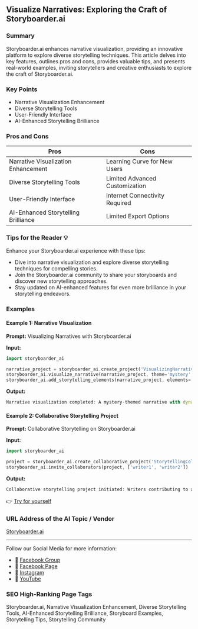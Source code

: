 ## Visualize Narratives: Exploring the Craft of Storyboarder.ai

### Summary
Storyboarder.ai enhances narrative visualization, providing an innovative platform to explore diverse storytelling techniques. This article delves into key features, outlines pros and cons, provides valuable tips, and presents real-world examples, inviting storytellers and creative enthusiasts to explore the craft of Storyboarder.ai.

### Key Points
- Narrative Visualization Enhancement
- Diverse Storytelling Tools
- User-Friendly Interface
- AI-Enhanced Storytelling Brilliance

### Pros and Cons

| Pros                              | Cons                              |
|-----------------------------------|-----------------------------------|
| Narrative Visualization Enhancement | Learning Curve for New Users      |
| Diverse Storytelling Tools         | Limited Advanced Customization    |
| User-Friendly Interface           | Internet Connectivity Required   |
| AI-Enhanced Storytelling Brilliance | Limited Export Options            |

### Tips for the Reader 💡
Enhance your Storyboarder.ai experience with these tips:
- Dive into narrative visualization and explore diverse storytelling techniques for compelling stories.
- Join the Storyboarder.ai community to share your storyboards and discover new storytelling approaches.
- Stay updated on AI-enhanced features for even more brilliance in your storytelling endeavors.

### Examples

#### Example 1: Narrative Visualization
**Prompt:** Visualizing Narratives with Storyboarder.ai

**Input:**
```dart
import storyboarder_ai

narrative_project = storyboarder_ai.create_project('VisualizingNarratives')
storyboarder_ai.visualize_narrative(narrative_project, theme='mystery', scenes=['scene1', 'scene2'])
storyboarder_ai.add_storytelling_elements(narrative_project, elements=['dynamic_panels', 'emotion_icons'])
```

**Output:**
```dart
Narrative visualization completed: A mystery-themed narrative with dynamic panels and added emotion icons.
```

#### Example 2: Collaborative Storytelling Project
**Prompt:** Collaborative Storytelling on Storyboarder.ai

**Input:**
```dart
import storyboarder_ai

project = storyboarder_ai.create_collaborative_project('StorytellingCollaboration')
storyboarder_ai.invite_collaborators(project, ['writer1', 'writer2'])
```

**Output:**
```dart
Collaborative storytelling project initiated: Writers contributing to a shared canvas of storytelling exploration.
```

👉 <a href="https://storyboarder.ai/" target="_blank">Try for yourself</a>

### URL Address of the AI Topic / Vendor
<a href="https://storyboarder.ai/" target="_blank">Storyboarder.ai</a>

---

Follow our Social Media for more information:

- 📘 <a href="https://www.facebook.com/groups/trionxai" target="_blank">Facebook Group</a>
- 📄 <a href="https://www.facebook.com/ai.trionxai" target="_blank">Facebook Page</a>
- 📸 <a href="https://www.instagram.com/trionxai/" target="_blank">Instagram</a>
- 🎥 <a href="https://www.youtube.com/@robotdocs/" target="_blank">YouTube</a>

### SEO High-Ranking Page Tags
Storyboarder.ai, Narrative Visualization Enhancement, Diverse Storytelling Tools, AI-Enhanced Storytelling Brilliance, Storyboard Examples, Storytelling Tips, Storytelling Community